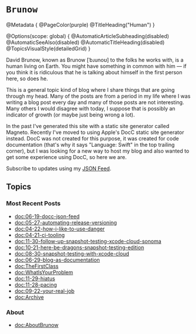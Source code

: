# ``Brunow``

@Metadata {
  @PageColor(purple)
  @TitleHeading("Human")
}

@Options(scope: global) {
  @AutomaticArticleSubheading(disabled)
  @AutomaticSeeAlso(disabled)
  @AutomaticTitleHeading(disabled)
  @TopicsVisualStyle(detailedGrid)
}

David Brunow, known as Brunow [ˈbɹunoʊ] to the folks he works with, is a human living on Earth. You might have something in common with him &mdash; if you think it is ridiculous that he is talking about himself in the first person here, so does he.

This is a general topic kind of blog where I share things that are going through my head. Many of the posts are from a period in my life where I was writing a blog post every day and many of those posts are not interesting. Many others I would disagree with today, I suppose that is possibly an indicator of growth (or maybe just being wrong a lot).

In the past I've generated this site with a static site generator called Magneto. Recently I've moved to using Apple's DocC static site generator instead. DocC was not created for this purpose, it was created for code documentation (that's why it says "Language: Swift" in the top trailing corner), but I was looking for a new way to host my blog and also wanted to get some experience using DocC, so here we are.

Subscribe to updates using my [JSON Feed](https://davidbrunow.github.io/brunow.org/documentation/brunow/feed.json).

## Topics

### Most Recent Posts

- <doc:06-19-docc-json-feed>
- <doc:05-27-automating-release-versioning>
- <doc:04-22-how-i-like-to-use-danger>
- <doc:04-21-ci-tooling>
- <doc:11-30-follow-up-snapshot-testing-xcode-cloud-sonoma>
- <doc:10-21-here-be-dragons-snapshot-testing-edition>
- <doc:08-30-snapshot-testing-with-xcode-cloud>
- <doc:06-29-blog-as-documentation>
- <doc:TheFirstClass>
- <doc:WhatIsYourProblem>
- <doc:11-29-hiatus>
- <doc:11-28-pacing>
- <doc:09-22-your-real-job>
- <doc:Archive>

### About

- <doc:AboutBrunow>
